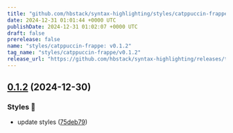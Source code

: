 ```yaml
---
title: "github.com/hbstack/syntax-highlighting/styles/catppuccin-frappe/v0.1.2"
date: 2024-12-31 01:01:44 +0000 UTC
publishDate: 2024-12-31 01:02:07 +0000 UTC
draft: false
prerelease: false
name: "styles/catppuccin-frappe: v0.1.2"
tag_name: "styles/catppuccin-frappe/v0.1.2"
release_url: "https://github.com/hbstack/syntax-highlighting/releases/tag/styles/catppuccin-frappe/v0.1.2"
---
```


## [0.1.2](https://github.com/hbstack/syntax-highlighting/compare/styles/catppuccin-frappe/v0.1.1...styles/catppuccin-frappe/v0.1.2) (2024-12-30)


### Styles 🎨

* update styles ([75deb79](https://github.com/hbstack/syntax-highlighting/commit/75deb79773c00a91668118f44e1ffcf018513cd9))
